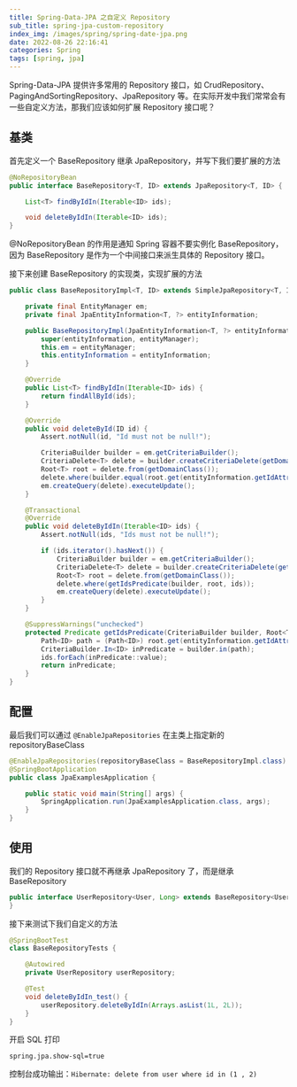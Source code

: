 ```yaml
---
title: Spring-Data-JPA 之自定义 Repository
sub_title: spring-jpa-custom-repository
index_img: /images/spring/spring-date-jpa.png
date: 2022-08-26 22:16:41
categories: Spring
tags: [spring, jpa]
---
```


Spring-Data-JPA 提供许多常用的 Repository 接口，如 CrudRepository、PagingAndSortingRepository、JpaRepository 等。在实际开发中我们常常会有一些自定义方法，那我们应该如何扩展 Repository 接口呢？

## 基类

首先定义一个 BaseRepository 继承 JpaRepository，并写下我们要扩展的方法

```java
@NoRepositoryBean
public interface BaseRepository<T, ID> extends JpaRepository<T, ID> {

    List<T> findByIdIn(Iterable<ID> ids);

    void deleteByIdIn(Iterable<ID> ids);
}
```

@NoRepositoryBean 的作用是通知 Spring 容器不要实例化 BaseRepository，因为 BaseRepository 是作为一个中间接口来派生具体的 Repository 接口。

接下来创建 BaseRepository 的实现类，实现扩展的方法

```java
public class BaseRepositoryImpl<T, ID> extends SimpleJpaRepository<T, ID> implements BaseRepository<T, ID> {

    private final EntityManager em;
    private final JpaEntityInformation<T, ?> entityInformation;

    public BaseRepositoryImpl(JpaEntityInformation<T, ?> entityInformation, EntityManager entityManager) {
        super(entityInformation, entityManager);
        this.em = entityManager;
        this.entityInformation = entityInformation;
    }

    @Override
    public List<T> findByIdIn(Iterable<ID> ids) {
        return findAllById(ids);
    }

    @Override
    public void deleteById(ID id) {
        Assert.notNull(id, "Id must not be null!");

        CriteriaBuilder builder = em.getCriteriaBuilder();
        CriteriaDelete<T> delete = builder.createCriteriaDelete(getDomainClass());
        Root<T> root = delete.from(getDomainClass());
        delete.where(builder.equal(root.get(entityInformation.getIdAttribute()), id));
        em.createQuery(delete).executeUpdate();
    }

    @Transactional
    @Override
    public void deleteByIdIn(Iterable<ID> ids) {
        Assert.notNull(ids, "Ids must not be null!");

        if (ids.iterator().hasNext()) {
            CriteriaBuilder builder = em.getCriteriaBuilder();
            CriteriaDelete<T> delete = builder.createCriteriaDelete(getDomainClass());
            Root<T> root = delete.from(getDomainClass());
            delete.where(getIdsPredicate(builder, root, ids));
            em.createQuery(delete).executeUpdate();
        }
    }

    @SuppressWarnings("unchecked")
    protected Predicate getIdsPredicate(CriteriaBuilder builder, Root<T> root, Iterable<ID> ids) {
        Path<ID> path = (Path<ID>) root.get(entityInformation.getIdAttribute());
        CriteriaBuilder.In<ID> inPredicate = builder.in(path);
        ids.forEach(inPredicate::value);
        return inPredicate;
    }
}
```

## 配置

最后我们可以通过 `@EnableJpaRepositories` 在主类上指定新的 repositoryBaseClass

```java
@EnableJpaRepositories(repositoryBaseClass = BaseRepositoryImpl.class)
@SpringBootApplication
public class JpaExamplesApplication {

    public static void main(String[] args) {
        SpringApplication.run(JpaExamplesApplication.class, args);
    }
}
```

## 使用

我们的 Repository 接口就不再继承 JpaRepository 了，而是继承 BaseRepository

```java
public interface UserRepository<User, Long> extends BaseRepository<User, Long> {
}
```

接下来测试下我们自定义的方法

```java
@SpringBootTest
class BaseRepositoryTests {

    @Autowired
    private UserRepository userRepository;

    @Test
    void deleteByIdIn_test() {
		userRepository.deleteByIdIn(Arrays.asList(1L, 2L));
    }
}
```

开启 SQL 打印

```properties
spring.jpa.show-sql=true
```

控制台成功输出：`Hibernate: delete from user where id in (1 , 2)`
